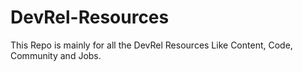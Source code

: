 # DevRel-Resources
This Repo is mainly for all the DevRel Resources Like Content, Code, Community and Jobs. 
